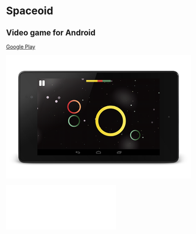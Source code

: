 # Spaceoid
## Video game for Android

[Google Play](https://play.google.com/store/apps/details?id=pl.moonlit.spaceoid.android)

![Spaceoid](spaceoid1.png)

![Spaceoid](spaceoid-logo.png)
